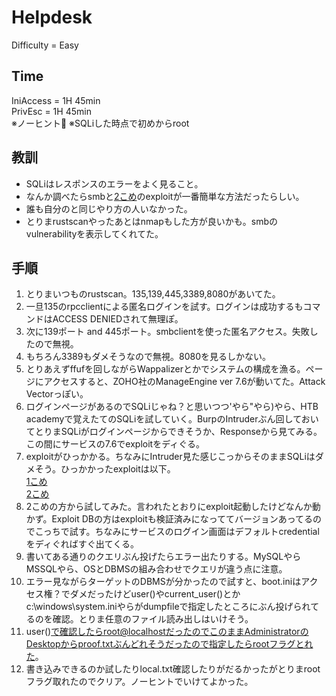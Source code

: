 # Helpdesk
Difficulty = Easy

## Time
IniAccess = 1H 45min  
PrivEsc = 1H 45min  
※ノーヒント👏
※SQLiした時点で初めからroot

## 教訓
- SQLiはレスポンスのエラーをよく見ること。
- なんか調べたらsmbと[2こめ](https://github.com/PeterSufliarsky/exploits/blob/master/CVE-2014-5301.py)のexploitが一番簡単な方法だったらしい。
- 誰も自分のと同じやり方の人いなかった。
- とりまrustscanやったあとはnmapもした方が良いかも。smbのvulnerabilityを表示してくれてた。

## 手順
1. とりまいつものrustscan。135,139,445,3389,8080があいてた。
2. 一旦135のrpcclientによる匿名ログインを試す。ログインは成功するもコマンドはACCESS DENIEDされて無理ぽ。
3. 次に139ポート and 445ポート。smbclientを使った匿名アクセス。失敗したので無視。
4. もちろん3389もダメそうなので無視。8080を見るしかない。
5. とりあえずffufを回しながらWappalizerとかでシステムの構成を漁る。ページにアクセスすると、ZOHO社のManageEngine ver 7.6が動いてた。Attack Vectorっぽい。
6. ログインページがあるのでSQLiじゃね？と思いつつ'やら"やら)やら、HTB academyで覚えたてのSQLiを試していく。BurpのIntruderぶん回しておいてとりまSQLiがログインページからできそうか、Responseから見てみる。この間にサービスの7.6でexploitをディぐる。
7. exploitがひっかかる。ちなみにIntruder見た感じこっからそのままSQLiはダメそう。ひっかかったexploitは以下。  
[1こめ](https://www.exploit-db.com/exploits/11793)  
[2こめ](https://github.com/PeterSufliarsky/exploits/blob/master/CVE-2014-5301.py)  
8. 2こめの方から試してみた。言われたとおりにexploit起動したけどなんか動かず。Exploit DBの方はexploitも検証済みになっててバージョンあってるのでこっちで試す。ちなみにサービスのログイン画面はデフォルトcredentialをディぐればすぐ出てくる。
9. 書いてある通りのクエリぶん投げたらエラー出たりする。MySQLやらMSSQLやら、OSとDBMSの組み合わせでクエリが違う点に注意。
10. エラー見ながらターゲットのDBMSが分かったので試すと、boot.iniはアクセス権？でダメだったけどuser()やcurrent_user()とかc:\\windows\\system.iniやらがdumpfileで指定したところにぶん投げられてるのを確認。とりま任意のファイル読み出しはいけそう。
11. user()で確認したらroot@localhostだったのでこのままAdministratorのDesktopからproof.txtぶんどれそうだったので指定したらrootフラグとれた。
12. 書き込みできるのか試したりlocal.txt確認したりがだるかったがとりまrootフラグ取れたのでクリア。ノーヒントでいけてよかった。
